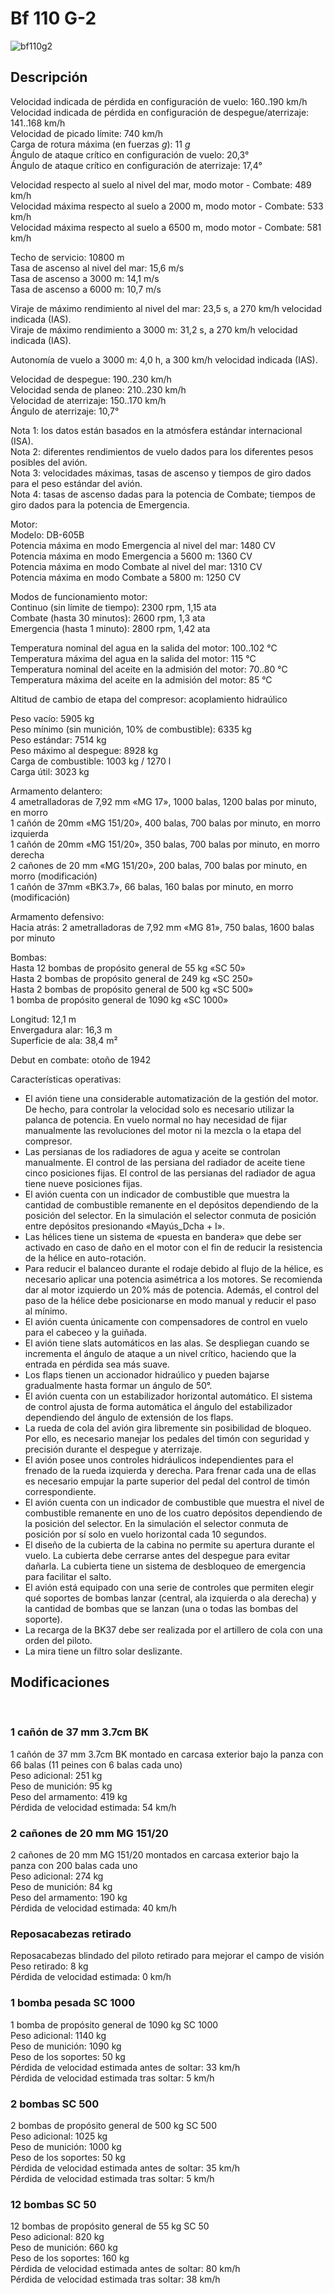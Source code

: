 # Bf 110 G-2  
  
![bf110g2](../images/bf110g2.png)  
  
## Descripción  
  
Velocidad indicada de pérdida en configuración de vuelo: 160..190 km/h  
Velocidad indicada de pérdida en configuración de despegue/aterrizaje: 141..168 km/h  
Velocidad de picado límite: 740 km/h  
Carga de rotura máxima (en fuerzas <i>g</i>): 11 <i>g</i>  
Ángulo de ataque crítico en configuración de vuelo: 20,3°  
Ángulo de ataque crítico en configuración de aterrizaje: 17,4°  
  
Velocidad respecto al suelo al nivel del mar, modo motor - Combate: 489 km/h  
Velocidad máxima respecto al suelo a 2000 m, modo motor - Combate: 533 km/h  
Velocidad máxima respecto al suelo a 6500 m, modo motor - Combate: 581 km/h  
  
Techo de servicio: 10800 m  
Tasa de ascenso al nivel del mar: 15,6 m/s  
Tasa de ascenso a 3000 m: 14,1 m/s  
Tasa de ascenso a 6000 m: 10,7 m/s  
  
Viraje de máximo rendimiento al nivel del mar: 23,5 s, a 270 km/h velocidad indicada (IAS).  
Viraje de máximo rendimiento a 3000 m: 31,2 s, a 270 km/h velocidad indicada (IAS).  
  
Autonomía de vuelo a 3000 m: 4,0 h, a 300 km/h velocidad indicada (IAS).  
  
Velocidad de despegue: 190..230 km/h  
Velocidad senda de planeo: 210..230 km/h  
Velocidad de aterrizaje: 150..170 km/h  
Ángulo de aterrizaje: 10,7°  
  
Nota 1: los datos están basados en la atmósfera estándar internacional (ISA).  
Nota 2: diferentes rendimientos de vuelo dados para los diferentes pesos posibles del avión.  
Nota 3: velocidades máximas, tasas de ascenso y tiempos de giro dados para el peso estándar del avión.  
Nota 4: tasas de ascenso dadas para la potencia de Combate; tiempos de giro dados para la potencia de Emergencia.  
  
Motor:  
Modelo: DB-605B  
Potencia máxima en modo Emergencia al nivel del mar: 1480 CV  
Potencia máxima en modo Emergencia a 5600 m: 1360 CV  
Potencia máxima en modo Combate al nivel del mar: 1310 CV  
Potencia máxima en modo Combate a 5800 m: 1250 CV  
  
Modos de funcionamiento motor:  
Continuo (sin límite de tiempo): 2300 rpm, 1,15 ata  
Combate (hasta 30 minutos): 2600 rpm, 1,3 ata  
Emergencia (hasta 1 minuto): 2800 rpm, 1,42 ata  
  
Temperatura nominal del agua en la salida del motor: 100..102 °C  
Temperatura máxima del agua en la salida del motor: 115 °C  
Temperatura nominal del aceite en la admisión del motor: 70..80 °C  
Temperatura máxima del aceite en la admisión del motor: 85 °C  
  
Altitud de cambio de etapa del compresor: acoplamiento hidraúlico  
  
Peso vacío: 5905 kg  
Peso mínimo (sin munición, 10% de combustible): 6335 kg  
Peso estándar: 7514 kg  
Peso máximo al despegue: 8928 kg  
Carga de combustible: 1003 kg / 1270 l  
Carga útil: 3023 kg  
  
Armamento delantero:  
4 ametralladoras de 7,92 mm «MG 17», 1000 balas, 1200 balas por minuto, en morro  
1 cañón de 20mm «MG 151/20», 400 balas, 700 balas por minuto, en morro izquierda  
1 cañón de 20mm «MG 151/20», 350 balas, 700 balas por minuto, en morro derecha  
2 cañones de 20 mm «MG 151/20», 200 balas, 700 balas por minuto, en morro (modificación)  
1 cañón de 37mm «BK3.7», 66 balas, 160 balas por minuto, en morro (modificación)  
  
Armamento defensivo:  
Hacia atrás: 2 ametralladoras de 7,92 mm «MG 81», 750 balas, 1600 balas por minuto  
  
Bombas:  
Hasta 12 bombas de propósito general de 55 kg «SC 50»  
Hasta 2 bombas de propósito general de 249 kg «SC 250»  
Hasta 2 bombas de propósito general de 500 kg «SC 500»  
1 bomba de propósito general de 1090 kg «SC 1000»  
  
Longitud: 12,1 m  
Envergadura alar: 16,3 m  
Superficie de ala: 38,4 m²  
  
Debut en combate: otoño de 1942  
  
Características operativas:  
- El avión tiene una considerable automatización de la gestión del motor. De hecho, para controlar la velocidad solo es necesario utilizar la palanca de potencia. En vuelo normal no hay necesidad de fijar manualmente las revoluciones del motor ni la mezcla o la etapa del compresor.  
- Las persianas de los radiadores de agua y aceite se controlan manualmente. El control de las persiana del radiador de aceite tiene cinco posiciones fijas. El control de las persianas del radiador de agua tiene nueve posiciones fijas.  
- El avión cuenta con un indicador de combustible que muestra la cantidad de combustible remanente en el depósitos dependiendo de la posición del selector. En la simulación el selector conmuta de posición entre depósitos presionando «Mayús_Dcha + I».  
- Las hélices tiene un sistema de «puesta en bandera» que debe ser activado en caso de daño en el motor con el fin de reducir la resistencia de la hélice en auto-rotación.  
- Para reducir el balanceo durante el rodaje debido al flujo de la hélice, es necesario aplicar una potencia asimétrica a los motores. Se recomienda dar al motor izquierdo un 20% más de potencia. Además, el control del paso de la hélice debe posicionarse en modo manual y reducir el paso al mínimo.  
- El avión cuenta únicamente con compensadores de control en vuelo para el cabeceo y la guiñada.  
- El avión tiene slats automáticos en las alas. Se despliegan cuando se incrementa el ángulo de ataque a un nivel crítico, haciendo que la entrada en pérdida sea más suave.  
- Los flaps tienen un accionador hidraúlico y pueden bajarse gradualmente hasta formar un ángulo de 50°.  
- El avión cuenta con un estabilizador horizontal automático. El sistema de control ajusta de forma automática el ángulo del estabilizador dependiendo del ángulo de extensión de los flaps.  
- La rueda de cola del avión gira libremente sin posibilidad de bloqueo. Por ello, es necesario manejar los pedales del timón con seguridad y precisión durante el despegue y aterrizaje.  
- El avión posee unos controles hidráulicos independientes para el frenado de la rueda izquierda y derecha. Para frenar cada una de ellas es necesario empujar la parte superior del pedal del control de timón correspondiente.  
- El avión cuenta con un indicador de combustible que muestra el nivel de combustible remanente en uno de los cuatro depósitos dependiendo de la posición del selector. En la simulación el selector conmuta de posición por sí solo en vuelo horizontal cada 10 segundos.  
- El diseño de la cubierta de la cabina no permite su apertura durante el vuelo. La cubierta debe cerrarse antes del despegue para evitar dañarla. La cubierta tiene un sistema de desbloqueo de emergencia para facilitar el salto.  
- El avión está equipado con una serie de controles que permiten elegir qué soportes de bombas lanzar (central, ala izquierda o ala derecha) y la cantidad de bombas que se lanzan (una o todas las bombas del soporte).  
- La recarga de la BK37 debe ser realizada por el artillero de cola con una orden del piloto.  
- La mira tiene un filtro solar deslizante.  
  
## Modificaciones  
  ﻿
  
### 1 cañón de 37 mm 3.7cm BK  
  
1 cañón de 37 mm 3.7cm BK montado en carcasa exterior bajo la panza con 66 balas (11 peines con 6 balas cada uno)  
Peso adicional: 251 kg  
Peso de munición: 95 kg  
Peso del armamento: 419 kg  
Pérdida de velocidad estimada: 54 km/h  ﻿
  
  
### 2 cañones de 20 mm MG 151/20  
  
2 cañones de 20 mm MG 151/20 montados en carcasa exterior bajo la panza con 200 balas cada uno  
Peso adicional: 274 kg  
Peso de munición: 84 kg  
Peso del armamento: 190 kg  
Pérdida de velocidad estimada: 40 km/h  ﻿
  
  
### Reposacabezas retirado  
  
Reposacabezas blindado del piloto retirado para mejorar el campo de visión  
Peso retirado: 8 kg  
Pérdida de velocidad estimada: 0 km/h  ﻿
  
### 1 bomba pesada SC 1000  
  
1 bomba de propósito general de 1090 kg SC 1000  
Peso adicional: 1140 kg  
Peso de munición: 1090 kg  
Peso de los soportes: 50 kg  
Pérdida de velocidad estimada antes de soltar: 33 km/h  
Pérdida de velocidad estimada tras soltar: 5 km/h  ﻿
  
  
### 2 bombas SC 500  
  
2 bombas de propósito general de 500 kg SC 500  
Peso adicional: 1025 kg  
Peso de munición: 1000 kg  
Peso de los soportes: 50 kg  
Pérdida de velocidad estimada antes de soltar: 35 km/h  
Pérdida de velocidad estimada tras soltar: 5 km/h  ﻿
  
  
### 12 bombas SC 50  
  
12 bombas de propósito general de 55 kg SC 50  
Peso adicional: 820 kg  
Peso de munición: 660 kg  
Peso de los soportes: 160 kg  
Pérdida de velocidad estimada antes de soltar: 80 km/h  
Pérdida de velocidad estimada tras soltar: 38 km/h  